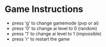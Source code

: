 # Game Instructions


* press 'g' to change gamemode (pvp or ai)
* press '0' to change ai level to 0 (random)
* press '1' to change ai level to 1 (impossible)
* press 'r' to restart the game
